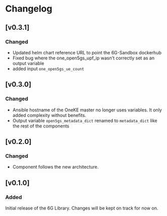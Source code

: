 # Changelog

## [v0.3.1]

### Changed
- Updated helm chart reference URL to point the 6G-Sandbox dockerhub
- Fixed bug where the one_open5gs_upf_ip wasn't correctly set as an output variable
- added input `one_open5gs_ue_count` 

## [v0.3.0]

### Changed
- Ansible hostname of the OneKE master no longer uses variables. It only added complexity without benefits.
- Output variable `open5gs_metadata_dict` renamed to `metadata_dict` like the rest of the components

## [v0.2.0]

### Changed
- Component follows the new architecture.

## [v0.1.0]

### Added
Initial release of the 6G Library. Changes will be kept on track for now on.